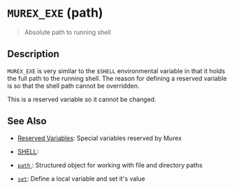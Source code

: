 # `MUREX_EXE` (path)

> Absolute path to running shell

## Description

`MUREX_EXE` is very similar to the `$SHELL` environmental variable in that it
holds the full path to the running shell. The reason for defining a reserved
variable is so that the shell path cannot be overridden.

This is a reserved variable so it cannot be changed.



## See Also

* [Reserved Variables](../user-guide/reserved-vars.md):
  Special variables reserved by Murex
* [SHELL](../variables/SHELL.md):
  
* [`path` ](../types/path.md):
  Structured object for working with file and directory paths
* [`set`](../commands/set.md):
  Define a local variable and set it's value